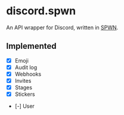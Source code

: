 # discord.spwn
An API wrapper for Discord, written in [SPWN](https://github.com/Spu7Nix/SPWN-language).

## Implemented
- [X] Emoji
- [X] Audit log
- [X] Webhooks
- [X] Invites
- [X] Stages
- [X] Stickers
- [-] User